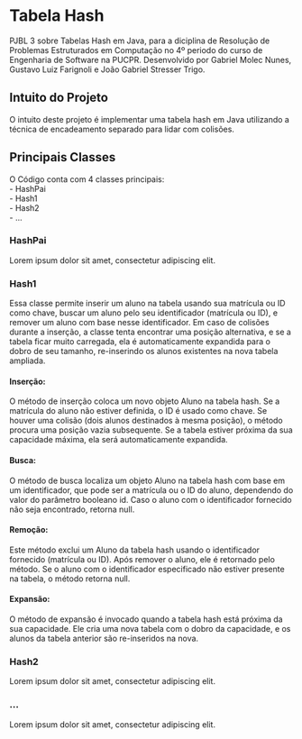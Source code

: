 <h1>Tabela Hash</h1>
PJBL 3 sobre Tabelas Hash em Java, para a diciplina de Resolução de Problemas Estruturados em Computação no 4º periodo do curso de Engenharia de Software na PUCPR. Desenvolvido por Gabriel Molec Nunes, Gustavo Luiz Farignoli e João Gabriel Stresser Trigo.
<br/>
<h2>Intuito do Projeto</h2>
O intuito deste projeto é implementar uma tabela hash em Java utilizando a técnica de encadeamento separado para lidar com colisões.
<br/>
<h2>Principais Classes</h2>
O Código conta com 4 classes principais:</br>
- HashPai <br>
- Hash1 <br>
- Hash2 <br>
- ...
<h3>HashPai</h3>

Lorem ipsum dolor sit amet, consectetur adipiscing elit.

<h3>Hash1</h3>

Essa classe permite inserir um aluno na tabela usando sua matrícula ou ID como chave, buscar um aluno pelo seu identificador (matrícula ou ID), e remover um aluno com base nesse identificador. Em caso de colisões durante a inserção, a classe tenta encontrar uma posição alternativa, e se a tabela ficar muito carregada, ela é automaticamente expandida para o dobro de seu tamanho, re-inserindo os alunos existentes na nova tabela ampliada.

<h4>Inserção:</h4>

O método de inserção coloca um novo objeto Aluno na tabela hash. Se a matrícula do aluno não estiver definida, o ID é usado como chave. Se houver uma colisão (dois alunos destinados à mesma posição), o método procura uma posição vazia subsequente. Se a tabela estiver próxima da sua capacidade máxima, ela será automaticamente expandida.

<h4>Busca:</h4>

O método de busca localiza um objeto Aluno na tabela hash com base em um identificador, que pode ser a matrícula ou o ID do aluno, dependendo do valor do parâmetro booleano id. Caso o aluno com o identificador fornecido não seja encontrado, retorna null.

<h4>Remoção:</h4>

Este método exclui um Aluno da tabela hash usando o identificador fornecido (matrícula ou ID). Após remover o aluno, ele é retornado pelo método. Se o aluno com o identificador especificado não estiver presente na tabela, o método retorna null.

<h4>Expansão:</h4>

O método de expansão é invocado quando a tabela hash está próxima da sua capacidade. Ele cria uma nova tabela com o dobro da capacidade, e os alunos da tabela anterior são re-inseridos na nova.

<h3>Hash2</h3>

Lorem ipsum dolor sit amet, consectetur adipiscing elit.

<h3>...</h3>

Lorem ipsum dolor sit amet, consectetur adipiscing elit.
